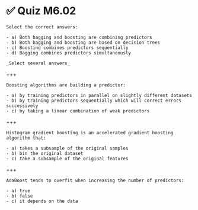 # ✅ Quiz M6.02

```{admonition} Question
Select the correct answers:

- a) Both bagging and boosting are combining predictors
- b) Both bagging and boosting are based on decision trees
- c) Boosting combines predictors sequentially
- d) Bagging combines predictors simultaneously

_Select several answers_
```

+++

```{admonition} Question
Boosting algorithms are building a predictor:

- a) by training predictors in parallel on slightly different datasets
- b) by training predictors sequentially which will correct errors successively
- c) by taking a linear combination of weak predictors
```

+++

```{admonition} Question
Histogram gradient boosting is an accelerated gradient boosting algorithm that:

- a) takes a subsample of the original samples
- b) bin the original dataset
- c) take a subsample of the original features
```

+++

```{admonition} Question
AdaBoost tends to overfit when increasing the number of predictors:

- a) true
- b) false
- c) it depends on the data
```
